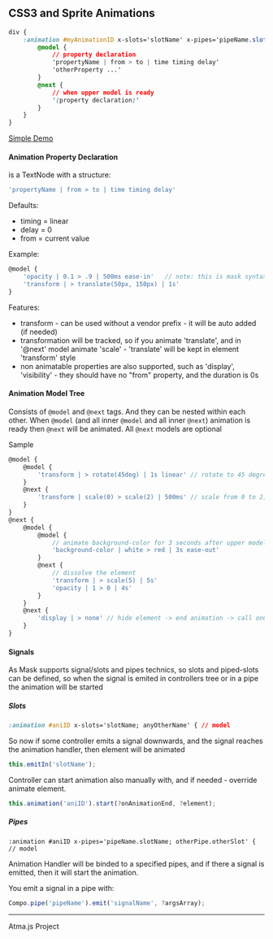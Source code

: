 CSS3 and Sprite Animations
-----


````css
div {
    :animation #myAnimationID x-slots='slotName' x-pipes='pipeName.slotName' {
        @model {
    		// property declaration
        	'propertyName | from > to | time timing delay'
        	'otherProperty ...'
        }
        @next {
            // when upper model is ready
            '(property declaration)'
    	}
    }
}
````

<a href='http://libjs.it/mask-try/#preset::animation'> Simple Demo </a>

#### Animation Property Declaration
is a TextNode with a structure:
````javascript
'propertyName | from > to | time timing delay'
````

Defaults:
* timing = linear
* delay = 0
* from = current value

Example:
```javascript
@model {
	'opacity | 0.1 > .9 | 500ms ease-in'   // note: this is mask syntax, so no commas in the list
	'transform | > translate(50px, 150px) | 1s'
}

```

Features:
* transform - can be used without a vendor prefix - it will be auto added (if needed)
* transformation will be tracked, so if you animate 'translate', and in '@next' model animate 'scale' - 'translate' will be kept in element 'transform' style
* non animatable properties are also supported, such as 'display', 'visibility' - they should have no "from" property, and the duration is 0s

#### Animation Model Tree

Consists of ```@model``` and ```@next``` tags. And they can be nested within each other.
When ```@model``` (and all inner ```@model``` and all inner ```@next```) animation is ready then ```@next``` will be animated.
All ```@next``` models are optional

Sample
````javascript
@model {
	@model {
		'transform | > rotate(45deg) | 1s linear' // rotate to 45 degrees from initial state
	}
	@next {
		'transform | scale(0) > scale(2) | 500ms' // scale from 0 to 2, rotation will be kept
	}
}
@next {
	@model {
		@model {
			// animate background-color for 3 seconds after upper model is ready, that means, after scale animation end.
			'background-color | white > red | 3s ease-out'
		}
		@next {
			// dissolve the element
			'transform | > scale(5) | 5s'
			'opacity | 1 > 0 | 4s'
		}
	}
	@next {
		'display | > none' // hide element -> end animation -> call onComplete callback
	}
}
````

#### Signals
As Mask supports signal/slots and pipes technics, so slots and piped-slots can be defined, so when the signal is emited in controllers tree or in a pipe
the animation will be started

##### Slots
````css
:animation #aniID x-slots='slotName; anyOtherName' { // model
````

So now if some controller emits a signal downwards, and the signal reaches the animation handler, then element will be animated
````javascript
this.emitIn('slotName');
````

Controller can start animation also manually with, and if needed - override animate element.
````javascript
this.animation('aniID').start(?onAnimationEnd, ?element);
````

##### Pipes
```` :animation #aniID x-pipes='pipeName.slotName; otherPipe.otherSlot' { // model ````

Animation Handler will be binded to a specified pipes, and if there a signal is emitted, then it will start the animation.

You emit a signal in a pipe with:
````javascript
Compo.pipe('pipeName').emit('signalName', ?argsArray);
````



----
Atma.js Project
